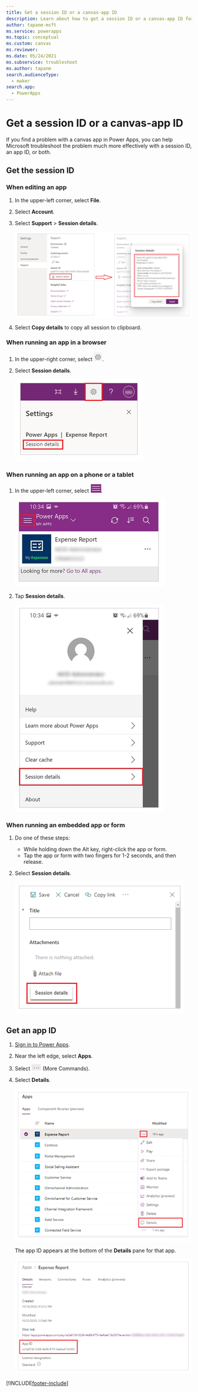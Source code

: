 ```yaml
---
title: Get a session ID or a canvas-app ID
description: Learn about how to get a session ID or a canvas-app ID for troubleshooting.
author: tapanm-msft
ms.service: powerapps
ms.topic: conceptual
ms.custom: canvas
ms.reviewer: 
ms.date: 05/24/2021
ms.subservice: troubleshoot
ms.author: tapanm
search.audienceType: 
  - maker
search.app: 
  - PowerApps
---
```

# Get a session ID or a canvas-app ID

If you find a problem with a canvas app in Power Apps, you can help Microsoft troubleshoot the problem much more effectively with a session ID, an app ID, or both.

## Get the session ID

### When editing an app

1. In the upper-left corner, select **File**.

1. Select **Account**.

1. Select **Support** > **Session details**.

    ![Get a session ID from Power Apps Studio.](media/get-sessionid/studio.png "Get a session ID from Power Apps Studio")

1. Select **Copy details** to copy all session to clipboard.

### When running an app in a browser

1. In the upper-right corner, select ![Gear icon.](media/get-sessionid/gear-icon.png "Gear icon").

1. Select **Session details**.

    ![Get a session ID from a browser.](media/get-sessionid/browser.png "Get a session ID from a browser")

### When running an app on a phone or a tablet

1. In the upper-left corner, select ![App settings from top-left.](media/get-sessionid/mobile-icon.png "App settings from top-left").

    ![App settings from top-left - on mobile screen.](media/get-sessionid/mobile-2.png "App settings from top-left - on mobile screen")

1. Tap **Session details**.

    ![Get a session ID from a phone or a tablet.](media/get-sessionid/mobile.png "Get a session ID from a phone or a tablet")

### When running an embedded app or form

1. Do one of these steps:

    - While holding down the Alt key, right-click the app or form.
    - Tap the app or form with two fingers for 1-2 seconds, and then release.

1. Select **Session details**.

    ![Get a session ID from an embedded app.](media/get-sessionid/embedded.png "Get a session ID from an embedded app")

## Get an app ID

1. [Sign in to Power Apps](https://powerapps.microsoft.com).

1. Near the left edge, select **Apps**.

1. Select ![Ellipsis - More Commands option.](media/get-sessionid/ellipsis.png "Ellipsis - More Commands option") (More Commands).

1. Select **Details**.

    ![Go to app details.](./media/get-sessionid/details.png "Go to app details")

    The app ID appears at the bottom of the **Details** pane for that app.

    ![Copy app ID from details.](./media/get-sessionid/app-id.png "Copy app ID from details")


[!INCLUDE[footer-include](../../includes/footer-banner.md)]
